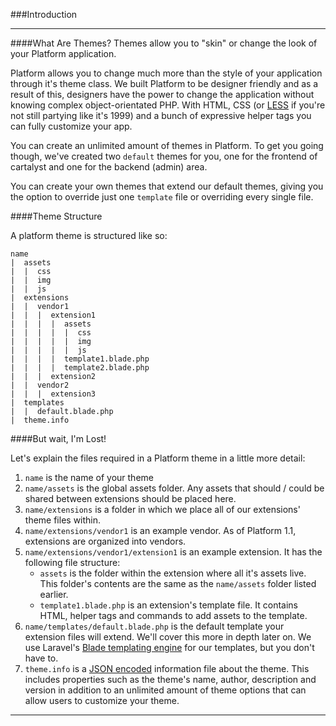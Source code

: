###Introduction

----------

####What Are Themes?
Themes allow you to "skin" or change the look of your Platform application.

Platform allows you to change much more than the style of your application through it's theme class. We built Platform to be designer friendly and as a result of this, designers have the power to change the application without knowing complex object-orientated PHP. With HTML, CSS (or [LESS](http://less.org) if you're not still partying like it's 1999) and a bunch of expressive helper tags you can fully customize your app.

You can create an unlimited amount of themes in Platform. To get you going though, we've created two `default` themes for you, one for the frontend of cartalyst and one for the backend (admin) area.

You can create your own themes that extend our default themes, giving you the option to override just one `template` file or overriding every single file.

####Theme Structure

A platform theme is structured like so:

	name
	|  assets
	|  |  css
	|  |  img
	|  |  js
	|  extensions
	|  |  vendor1
	|  |  |  extension1
	|  |  |  |  assets
	|  |  |  |  |  css
	|  |  |  |  |  img
	|  |  |  |  |  js
	|  |  |  |  template1.blade.php
	|  |  |  |  template2.blade.php
	|  |  |  extension2
	|  |  vendor2
	|  |  |  extension3
	|  templates
	|  |  default.blade.php
	|  theme.info

####But wait, I'm Lost!

Let's explain the files required in a Platform theme in a little more detail:

1. `name` is the name of your theme
2. `name/assets` is the global assets folder. Any assets that should / could be shared between extensions should be placed here.
3. `name/extensions` is a folder in which we place all of our extensions' theme files within.
4. `name/extensions/vendor1` is an example vendor. As of Platform 1.1, extensions are organized into vendors.
4. `name/extensions/vendor1/extension1` is an example extension. It has the following file structure:
   - `assets` is the folder within the extension where all it's assets live. This folder's contents are the same as the `name/assets` folder listed earlier.
   - `template1.blade.php` is an extension's template file. It contains HTML, helper tags and commands to add assets to the template.
5. `name/templates/default.blade.php` is the default template your extension files will extend. We'll cover this more in depth later on. We use Laravel's [Blade templating engine](http://laravel.com/docs/views/templating) for our templates, but you don't have to.
6. `theme.info` is a [JSON encoded](http://en.wikipedia.org/wiki/JSON) information file about the theme. This includes properties such as the theme's name, author, description and version in addition to an unlimited amount of theme options that can allow users to customize your theme.

----------
